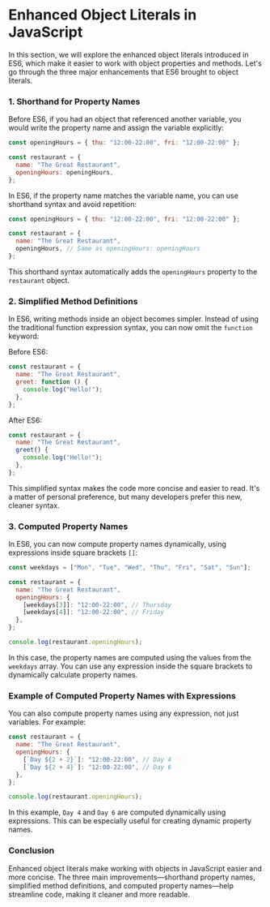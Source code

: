 # Enhanced Object Literals in JavaScript

In this section, we will explore the enhanced object literals introduced in ES6, which make it easier to work with object properties and methods. Let's go through the three major enhancements that ES6 brought to object literals.

### 1. Shorthand for Property Names

Before ES6, if you had an object that referenced another variable, you would write the property name and assign the variable explicitly:

```javascript
const openingHours = { thu: "12:00-22:00", fri: "12:00-22:00" };

const restaurant = {
  name: "The Great Restaurant",
  openingHours: openingHours,
};
```

In ES6, if the property name matches the variable name, you can use shorthand syntax and avoid repetition:

```javascript
const openingHours = { thu: "12:00-22:00", fri: "12:00-22:00" };

const restaurant = {
  name: "The Great Restaurant",
  openingHours, // Same as openingHours: openingHours
};
```

This shorthand syntax automatically adds the `openingHours` property to the `restaurant` object.

### 2. Simplified Method Definitions

In ES6, writing methods inside an object becomes simpler. Instead of using the traditional function expression syntax, you can now omit the `function` keyword:

Before ES6:

```javascript
const restaurant = {
  name: "The Great Restaurant",
  greet: function () {
    console.log("Hello!");
  },
};
```

After ES6:

```javascript
const restaurant = {
  name: "The Great Restaurant",
  greet() {
    console.log("Hello!");
  },
};
```

This simplified syntax makes the code more concise and easier to read. It's a matter of personal preference, but many developers prefer this new, cleaner syntax.

### 3. Computed Property Names

In ES6, you can now compute property names dynamically, using expressions inside square brackets `[]`:

```javascript
const weekdays = ["Mon", "Tue", "Wed", "Thu", "Fri", "Sat", "Sun"];

const restaurant = {
  name: "The Great Restaurant",
  openingHours: {
    [weekdays[3]]: "12:00-22:00", // Thursday
    [weekdays[4]]: "12:00-22:00", // Friday
  },
};

console.log(restaurant.openingHours);
```

In this case, the property names are computed using the values from the `weekdays` array. You can use any expression inside the square brackets to dynamically calculate property names.

### Example of Computed Property Names with Expressions

You can also compute property names using any expression, not just variables. For example:

```javascript
const restaurant = {
  name: "The Great Restaurant",
  openingHours: {
    [`Day ${2 + 2}`]: "12:00-22:00", // Day 4
    [`Day ${2 + 4}`]: "12:00-22:00", // Day 6
  },
};

console.log(restaurant.openingHours);
```

In this example, `Day 4` and `Day 6` are computed dynamically using expressions. This can be especially useful for creating dynamic property names.

### Conclusion

Enhanced object literals make working with objects in JavaScript easier and more concise. The three main improvements—shorthand property names, simplified method definitions, and computed property names—help streamline code, making it cleaner and more readable.

